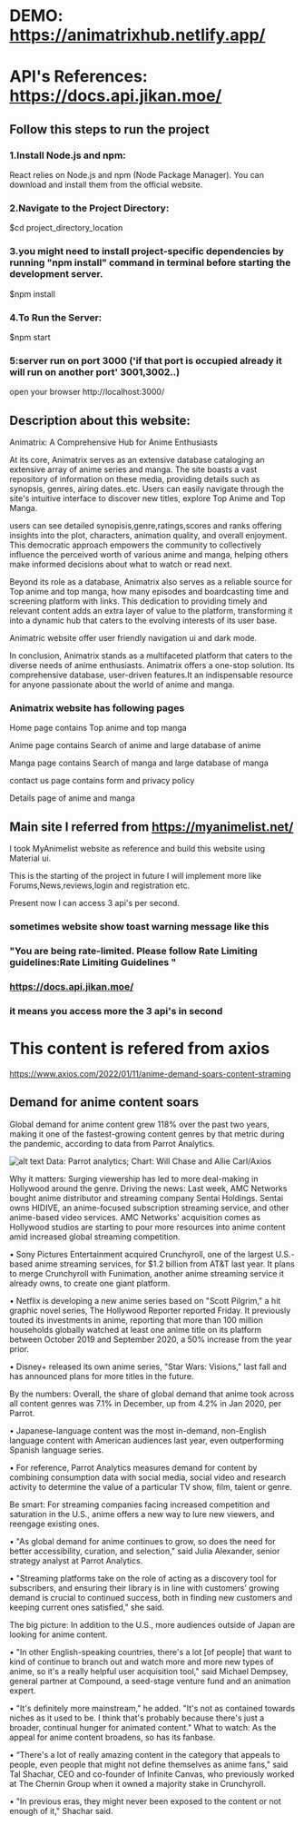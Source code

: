 # DEMO: https://animatrixhub.netlify.app/

# API's References: https://docs.api.jikan.moe/

## Follow this steps to run the project

### 1.Install Node.js and npm:

React relies on Node.js and npm (Node Package Manager). You can download and install them from the official website.

### 2.Navigate to the Project Directory:

$cd project_directory_location

### 3.you might need to install project-specific dependencies by running "npm install" command in terminal before starting the development server.

$npm install

### 4.To Run the Server:

$npm start

### 5:server run on port 3000 ('if that port is occupied already it will run on another port' 3001,3002..)

open your browser http://localhost:3000/

## Description about this website:
Animatrix: A Comprehensive Hub for Anime Enthusiasts

At its core, Animatrix serves as an extensive database cataloging an extensive array of anime series and manga. The site boasts a vast repository of information on these media, providing details such as synopsis, genres, airing dates..etc. Users can easily navigate through the site's intuitive interface to discover new titles, explore Top Anime and Top Manga.

users can see detailed synopisis,genre,ratings,scores and ranks offering insights into the plot, characters, animation quality, and overall enjoyment. This democratic approach empowers the community to collectively influence the perceived worth of various anime and manga, helping others make informed decisions about what to watch or read next.

Beyond its role as a database, Animatrix also serves as a reliable source for Top anime and top manga, how many episodes and boardcasting time and screening platform with links. This dedication to providing timely and relevant content adds an extra layer of value to the platform, transforming it into a dynamic hub that caters to the evolving interests of its user base.

Animatric website offer user friendly navigation ui and  dark mode.

In conclusion, Animatrix stands as a multifaceted platform that caters to the diverse needs of anime enthusiasts. Animatrix offers a one-stop solution. Its comprehensive database, user-driven features.It an indispensable resource for anyone passionate about the world of anime and manga.

### Animatrix website has following pages

Home page contains Top anime and top manga 

Anime page contains Search of anime and large database of anime

Manga page contains Search of manga and large database of manga

contact us page contains form and privacy policy

Details page of anime and manga

## Main site I referred from https://myanimelist.net/

I took MyAnimelist website as reference and build this website using Material ui.

This is the starting of the project in future I will implement more like Forums,News,reviews,login and registration etc.

Present now I can access 3 api's per second.

### sometimes website show toast warning message like this 
### "You are being rate-limited. Please follow Rate Limiting guidelines:Rate Limiting Guidelines "
### https://docs.api.jikan.moe/

### it means you access more the 3 api's in second

# This content is refered from axios

https://www.axios.com/2022/01/11/anime-demand-soars-content-straming

## Demand for anime content soars

Global demand for anime content grew 118% over the past two years, making it one of the fastest-growing content genres by that metric during the pandemic, according to data from Parrot Analytics.

![alt text](https://graphics.axios.com/2022-01-10-anime/images/2022-01-10-anime-desktop.png)
Data: Parrot analytics; Chart: Will Chase and Allie Carl/Axios

Why it matters: Surging viewership has led to more deal-making in Hollywood around the genre.
Driving the news: Last week, AMC Networks bought anime distributor and streaming company Sentai Holdings. Sentai owns HIDIVE, an anime-focused subscription streaming service, and other anime-based video services.
AMC Networks' acquisition comes as Hollywood studios are starting to pour more resources into anime content amid increased global streaming competition.

•	Sony Pictures Entertainment acquired Crunchyroll, one of the largest U.S.-based anime streaming services, for $1.2 billion from AT&T last year. It plans to merge Crunchyroll with Funimation, another anime streaming service it already owns, to create one giant platform.

•	Netflix is developing a new anime series based on "Scott Pilgrim," a hit graphic novel series, The Hollywood Reporter reported Friday. It previously touted its investments in anime, reporting that more than 100 million households globally watched at least one anime title on its platform between October 2019 and September 2020, a 50% increase from the year prior.

•	Disney+ released its own anime series, "Star Wars: Visions," last fall and has announced plans for more titles in the future.


By the numbers: Overall, the share of global demand that anime took across all content genres was 7.1% in December, up from 4.2% in Jan 2020, per Parrot.

•	Japanese-language content was the most in-demand, non-English language content with American audiences last year, even outperforming Spanish language series.

•	For reference, Parrot Analytics measures demand for content by combining consumption data with social media, social video and research activity to determine the value of a particular TV show, film, talent or genre.

Be smart: For streaming companies facing increased competition and saturation in the U.S., anime offers a new way to lure new viewers, and reengage existing ones.

•	"As global demand for anime continues to grow, so does the need for better accessibility, curation, and selection," said Julia Alexander, senior strategy analyst at Parrot Analytics.

•	"Streaming platforms take on the role of acting as a discovery tool for subscribers, and ensuring their library is in line with customers’ growing demand is crucial to continued success, both in finding new customers and keeping current ones satisfied," she said.

The big picture: In addition to the U.S., more audiences outside of Japan are looking for anime content.

•	"In other English-speaking countries, there's a lot [of people] that want to kind of continue to branch out and watch more and more new types of anime, so it's a really helpful user acquisition tool," said Michael Dempsey, general partner at Compound, a seed-stage venture fund and an animation expert.

•	"It's definitely more mainstream," he added. "It's not as contained towards niches as it used to be. I think that's probably because there's just a broader, continual hunger for animated content."
What to watch: As the appeal for anime content broadens, so has its fanbase.

•	“There's a lot of really amazing content in the category that appeals to people, even people that might not define themselves as anime fans," said Tal Shachar, CEO and co-founder of Infinite Canvas, who previously worked at The Chernin Group when it owned a majority stake in Crunchyroll.

•	"In previous eras, they might never been exposed to the content or not enough of it," Shachar said.

